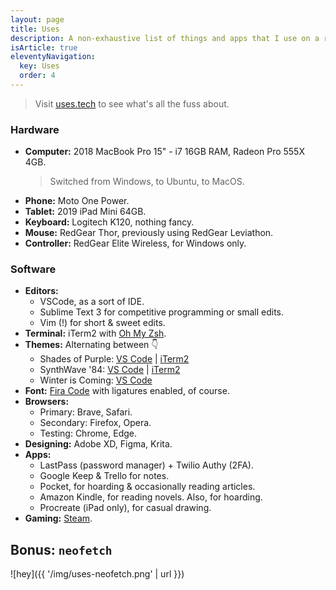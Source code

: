 ```yaml
---
layout: page
title: Uses
description: A non-exhaustive list of things and apps that I use on a regular basis
isArticle: true
eleventyNavigation:
  key: Uses
  order: 4
---
```


> Visit [uses.tech](https://uses.tech/) to see what's all the fuss about.

### Hardware
- **Computer:** 2018 MacBook Pro 15" - i7 16GB RAM, Radeon Pro 555X 4GB.
  > Switched from Windows, to Ubuntu, to MacOS.
- **Phone:** Moto One Power.
- **Tablet:** 2019 iPad Mini 64GB.
- **Keyboard:** Logitech K120, nothing fancy.
- **Mouse:** RedGear Thor, previously using RedGear Leviathon.
- **Controller:** RedGear Elite Wireless, for Windows only.

### Software
- **Editors:**
  - VSCode, as a sort of IDE.
  - Sublime Text 3 for competitive programming or small edits.
  - Vim (!) for short & sweet edits.
- **Terminal:** iTerm2 with [Oh My Zsh](https://github.com/ohmyzsh/ohmyzsh).
- **Themes:** Alternating between 👇
  - Shades of Purple: [VS Code](https://github.com/ahmadawais/shades-of-purple-vscode) | [iTerm2](https://github.com/ahmadawais/Shades-of-Purple-iTerm2)
  - SynthWave '84: [VS Code](https://github.com/robb0wen/synthwave-vscode) | [iTerm2](https://github.com/robb0wen/synthwave-vscode/issues/66)
  - Winter is Coming: [VS Code](https://github.com/johnpapa/vscode-winteriscoming)
- **Font:** [Fira Code](https://github.com/tonsky/FiraCode) with ligatures enabled, of course.
- **Browsers:**
  - Primary: Brave, Safari.
  - Secondary: Firefox, Opera.
  - Testing: Chrome, Edge.
- **Designing:** Adobe XD, Figma, Krita.
- **Apps:**
  - LastPass (password manager) + Twilio Authy (2FA).
  - Google Keep & Trello for notes.
  - Pocket, for hoarding & occasionally reading articles.
  - Amazon Kindle, for reading novels. Also, for hoarding.
  - Procreate (iPad only), for casual drawing.
- **Gaming:** [Steam](https://steamcommunity.com/id/ajitzero/).

## Bonus: `neofetch`
![hey]({{ '/img/uses-neofetch.png' | url }})
